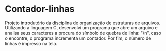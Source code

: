 # Contador-linhas
Projeto introdutório da disciplina de organização de estruturas de arquivos. Utilizando a linguagem C, desenvolvi um programa que abre um arquivo e analisa seus caracteres a procura do símbolo de quebra de linha: "\n", caso o encontre, o programa incrementa um contador. Por fim, o número de linhas é impresso na tela.
